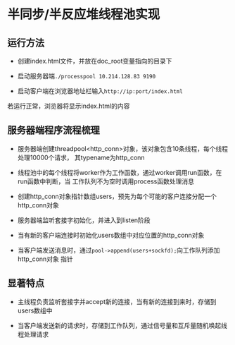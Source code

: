 # 半同步/半反应堆线程池实现

## 运行方法

- 创建index.html文件，并放在doc_root变量指向的目录下

- 启动服务器端`./processpool 10.214.128.83 9190`

- 启动客户端在浏览器地址栏输入`http://ip:port/index.html`

若运行正常，浏览器将显示index.html的内容

## 服务器端程序流程梳理

- 服务器端创建threadpool<http_conn>对象，该对象包含10条线程，每个线程处理10000个请求，
其typename为http_conn

- 线程池中的每个线程将worker作为工作函数，通过worker调用run函数，在run函数中判断，当
工作队列不为空时调用process函数处理消息

- 创建http_conn对象指针数组users，预先为每个可能的客户连接分配一个http_conn对象

- 服务器端监听套接字初始化，并进入到listen阶段

- 当有新的客户端连接时初始化users数组中对应位置的http_conn对象

- 当客户端发送消息时，通过`pool->append(users+sockfd);`向工作队列添加http_conn对象
指针

## 显著特点

- 主线程负责监听套接字并accept新的连接，当有新的连接到来时，存储到users数组中

- 当客户端发送新的请求时，存储到工作队列，通过信号量和互斥量随机唤起线程处理请求
